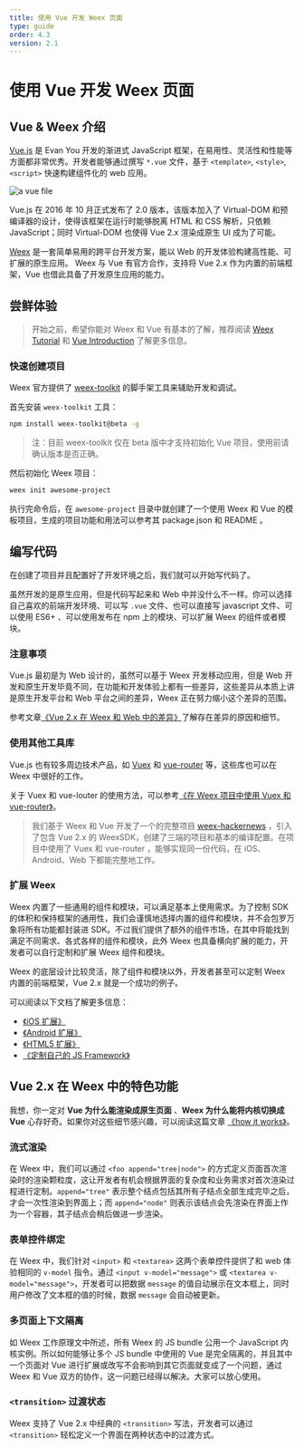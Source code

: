 ```yaml
---
title: 使用 Vue 开发 Weex 页面
type: guide
order: 4.3
version: 2.1
---
```


# 使用 Vue 开发 Weex 页面

## Vue & Weex 介绍

[Vue.js](https://vuejs.org/) 是 Evan You 开发的渐进式 JavaScript 框架，在易用性、灵活性和性能等方面都非常优秀。开发者能够通过撰写 `*.vue` 文件，基于 `<template>`, `<style>`, `<script>` 快速构建组件化的 web 应用。

![a vue file](//cn.vuejs.org/images/vue-component.png)

Vue.js 在 2016 年 10 月正式发布了 2.0 版本，该版本加入了 Virtual-DOM 和预编译器的设计，使得该框架在运行时能够脱离 HTML 和 CSS 解析，只依赖 JavaScript；同时 Virtual-DOM 也使得 Vue 2.x 渲染成原生 UI 成为了可能。

[Weex](https://weex-project.io/) 是一套简单易用的跨平台开发方案，能以 Web 的开发体验构建高性能、可扩展的原生应用。 Weex 与 Vue 有官方合作，支持将 Vue 2.x 作为内置的前端框架，Vue 也借此具备了开发原生应用的能力。

## 尝鲜体验

 > 开始之前，希望你能对 Weex 和 Vue 有基本的了解，推荐阅读 [Weex Tutorial](../index.html) 和 [Vue Introduction](https://vuejs.org/v2/guide/) 了解更多信息。

### 快速创建项目

Weex 官方提供了 [weex-toolkit](https://github.com/weexteam/weex-toolkit) 的脚手架工具来辅助开发和调试。

首先安装 `weex-toolkit` 工具：

```bash
npm install weex-toolkit@beta -g
```

> 注：目前 weex-toolkit 仅在 beta 版中才支持初始化 Vue 项目，使用前请确认版本是否正确。

然后初始化 Weex 项目：

```bash
weex init awesome-project
```

执行完命令后，在 `awesome-project` 目录中就创建了一个使用 Weex 和 Vue 的模板项目，生成的项目功能和用法可以参考其 package.json 和 README 。

## 编写代码

在创建了项目并且配置好了开发环境之后，我们就可以开始写代码了。

虽然开发的是原生应用，但是代码写起来和 Web 中并没什么不一样。你可以选择自己喜欢的前端开发环境、可以写 `.vue` 文件、也可以直接写 javascript 文件、可以使用 ES6+ 、可以使用发布在 npm 上的模块、可以扩展 Weex 的组件或者模块。

### 注意事项

Vue.js 最初是为 Web 设计的，虽然可以基于 Weex 开发移动应用，但是 Web 开发和原生开发毕竟不同，在功能和开发体验上都有一些差异，这些差异从本质上讲是原生开发平台和 Web 平台之间的差异，Weex 正在努力缩小这个差异的范围。

参考文章[《Vue 2.x 在 Weex 和 Web 中的差异》](../../references/vue/index.html)了解存在差异的原因和细节。

### 使用其他工具库

Vue.js 也有较多周边技术产品，如 [Vuex](https://github.com/vuejs/vuex) 和 [vue-router](https://github.com/vuejs/vue-router) 等，这些库也可以在 Weex 中很好的工作。

关于 Vuex 和 vue-louter 的使用方法，可以参考[《在 Weex 项目中使用 Vuex 和 vue-router》](../../references/vue/difference-of-vuex.html)。

> 我们基于 Weex 和 Vue 开发了一个的完整项目 [weex-hackernews](https://github.com/weexteam/weex-hackernews) ，引入了包含 Vue 2.x 的 WeexSDK，创建了三端的项目和基本的编译配置。在项目中使用了 Vuex 和 vue-router ，能够实现同一份代码，在 iOS、Android、Web 下都能完整地工作。

### 扩展 Weex

Weex 内置了一些通用的组件和模块，可以满足基本上使用需求。为了控制 SDK 的体积和保持框架的通用性，我们会谨慎地选择内置的组件和模块，并不会包罗万象将所有功能都封装进 SDK。不过我们提供了额外的组件市场，在其中将能找到满足不同需求、各式各样的组件和模块，此外 Weex 也具备横向扩展的能力，开发者可以自行定制和扩展 Weex 组件和模块。

Weex 的底层设计比较灵活，除了组件和模块以外，开发者甚至可以定制 Weex 内置的前端框架，Vue 2.x 就是一个成功的例子。

可以阅读以下文档了解更多信息：

+ [《iOS 扩展》](../../references/advanced/index.html)
+ [《Android 扩展》](../../references/advanced/extend-to-android.html)
+ [《HTML5 扩展》](../../references/advanced/extend-to-html5.html)
+ [《定制自己的 JS Framework》](../../references/advanced/extend-to-jsfm.html)

## Vue 2.x 在 Weex 中的特色功能

我想，你一定对 **Vue 为什么能渲染成原生页面** 、**Weex 为什么能将内核切换成 Vue** 心存好奇。如果你对这些细节感兴趣，可以阅读这篇文章 [《how it works》](./index.html)。

### 流式渲染

在 Weex 中，我们可以通过 `<foo append="tree|node">` 的方式定义页面首次渲染时的渲染颗粒度，这让开发者有机会根据界面的复杂度和业务需求对首次渲染过程进行定制。`append="tree"` 表示整个结点包括其所有子结点全部生成完毕之后，才会一次性渲染到界面上；而 `append="node"` 则表示该结点会先渲染在界面上作为一个容器，其子结点会稍后做进一步渲染。

<!-- dotwe demo -->

### 表单控件绑定

在 Weex 中，我们针对 `<input>` 和 `<textarea>` 这两个表单控件提供了和 web 体验相同的 `v-model` 指令。通过 `<input v-model="message">` 或 `<textarea v-model="message">`，开发者可以把数据 `message` 的值自动展示在文本框上，同时用户修改了文本框的值的时候，数据 `message` 会自动被更新。

<!-- dotwe demo -->

### 多页面上下文隔离

如 Weex 工作原理文中所述，所有 Weex 的 JS bundle 公用一个 JavaScript 内核实例。所以如何能够让多个 JS bundle 中使用的 Vue 是完全隔离的，并且其中一个页面对 Vue 进行扩展或改写不会影响到其它页面就变成了一个问题，通过 Weex 和 Vue 双方的协作，这一问题已经得以解决。大家可以放心使用。

<!-- html5 apis -->

### `<transition>` 过渡状态

Weex 支持了 Vue 2.x 中经典的 `<transition>` 写法，开发者可以通过 `<transition>` 轻松定义一个界面在两种状态中的过渡方式。
